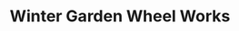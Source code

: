 ---
title: "Winter Garden Wheel Works"
url: /winter-garden/winter-garden-wheel-works/
shop: Fahrrad
---